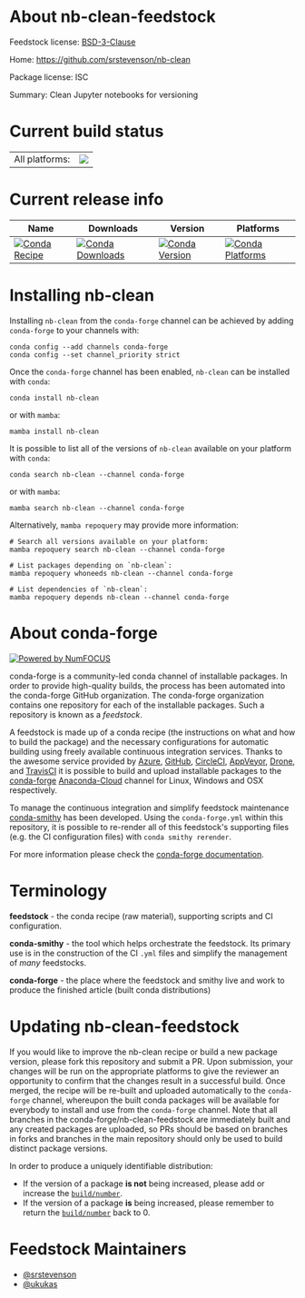 About nb-clean-feedstock
========================

Feedstock license: [BSD-3-Clause](https://github.com/conda-forge/nb-clean-feedstock/blob/main/LICENSE.txt)

Home: https://github.com/srstevenson/nb-clean

Package license: ISC

Summary: Clean Jupyter notebooks for versioning

Current build status
====================


<table><tr><td>All platforms:</td>
    <td>
      <a href="https://dev.azure.com/conda-forge/feedstock-builds/_build/latest?definitionId=15599&branchName=main">
        <img src="https://dev.azure.com/conda-forge/feedstock-builds/_apis/build/status/nb-clean-feedstock?branchName=main">
      </a>
    </td>
  </tr>
</table>

Current release info
====================

| Name | Downloads | Version | Platforms |
| --- | --- | --- | --- |
| [![Conda Recipe](https://img.shields.io/badge/recipe-nb--clean-green.svg)](https://anaconda.org/conda-forge/nb-clean) | [![Conda Downloads](https://img.shields.io/conda/dn/conda-forge/nb-clean.svg)](https://anaconda.org/conda-forge/nb-clean) | [![Conda Version](https://img.shields.io/conda/vn/conda-forge/nb-clean.svg)](https://anaconda.org/conda-forge/nb-clean) | [![Conda Platforms](https://img.shields.io/conda/pn/conda-forge/nb-clean.svg)](https://anaconda.org/conda-forge/nb-clean) |

Installing nb-clean
===================

Installing `nb-clean` from the `conda-forge` channel can be achieved by adding `conda-forge` to your channels with:

```
conda config --add channels conda-forge
conda config --set channel_priority strict
```

Once the `conda-forge` channel has been enabled, `nb-clean` can be installed with `conda`:

```
conda install nb-clean
```

or with `mamba`:

```
mamba install nb-clean
```

It is possible to list all of the versions of `nb-clean` available on your platform with `conda`:

```
conda search nb-clean --channel conda-forge
```

or with `mamba`:

```
mamba search nb-clean --channel conda-forge
```

Alternatively, `mamba repoquery` may provide more information:

```
# Search all versions available on your platform:
mamba repoquery search nb-clean --channel conda-forge

# List packages depending on `nb-clean`:
mamba repoquery whoneeds nb-clean --channel conda-forge

# List dependencies of `nb-clean`:
mamba repoquery depends nb-clean --channel conda-forge
```


About conda-forge
=================

[![Powered by
NumFOCUS](https://img.shields.io/badge/powered%20by-NumFOCUS-orange.svg?style=flat&colorA=E1523D&colorB=007D8A)](https://numfocus.org)

conda-forge is a community-led conda channel of installable packages.
In order to provide high-quality builds, the process has been automated into the
conda-forge GitHub organization. The conda-forge organization contains one repository
for each of the installable packages. Such a repository is known as a *feedstock*.

A feedstock is made up of a conda recipe (the instructions on what and how to build
the package) and the necessary configurations for automatic building using freely
available continuous integration services. Thanks to the awesome service provided by
[Azure](https://azure.microsoft.com/en-us/services/devops/), [GitHub](https://github.com/),
[CircleCI](https://circleci.com/), [AppVeyor](https://www.appveyor.com/),
[Drone](https://cloud.drone.io/welcome), and [TravisCI](https://travis-ci.com/)
it is possible to build and upload installable packages to the
[conda-forge](https://anaconda.org/conda-forge) [Anaconda-Cloud](https://anaconda.org/)
channel for Linux, Windows and OSX respectively.

To manage the continuous integration and simplify feedstock maintenance
[conda-smithy](https://github.com/conda-forge/conda-smithy) has been developed.
Using the ``conda-forge.yml`` within this repository, it is possible to re-render all of
this feedstock's supporting files (e.g. the CI configuration files) with ``conda smithy rerender``.

For more information please check the [conda-forge documentation](https://conda-forge.org/docs/).

Terminology
===========

**feedstock** - the conda recipe (raw material), supporting scripts and CI configuration.

**conda-smithy** - the tool which helps orchestrate the feedstock.
                   Its primary use is in the construction of the CI ``.yml`` files
                   and simplify the management of *many* feedstocks.

**conda-forge** - the place where the feedstock and smithy live and work to
                  produce the finished article (built conda distributions)


Updating nb-clean-feedstock
===========================

If you would like to improve the nb-clean recipe or build a new
package version, please fork this repository and submit a PR. Upon submission,
your changes will be run on the appropriate platforms to give the reviewer an
opportunity to confirm that the changes result in a successful build. Once
merged, the recipe will be re-built and uploaded automatically to the
`conda-forge` channel, whereupon the built conda packages will be available for
everybody to install and use from the `conda-forge` channel.
Note that all branches in the conda-forge/nb-clean-feedstock are
immediately built and any created packages are uploaded, so PRs should be based
on branches in forks and branches in the main repository should only be used to
build distinct package versions.

In order to produce a uniquely identifiable distribution:
 * If the version of a package **is not** being increased, please add or increase
   the [``build/number``](https://docs.conda.io/projects/conda-build/en/latest/resources/define-metadata.html#build-number-and-string).
 * If the version of a package **is** being increased, please remember to return
   the [``build/number``](https://docs.conda.io/projects/conda-build/en/latest/resources/define-metadata.html#build-number-and-string)
   back to 0.

Feedstock Maintainers
=====================

* [@srstevenson](https://github.com/srstevenson/)
* [@ukukas](https://github.com/ukukas/)

